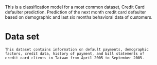 This is a classification model for a most common dataset, Credit Card defaulter prediction. Prediction of the next month credit card defaulter based on demographic and last six months behavioral data of customers.


# Data set

```
This dataset contains information on default payments, demographic factors, credit data, history of payment, and bill statements of credit card clients in Taiwan from April 2005 to September 2005.
```

